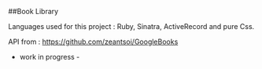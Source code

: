 
##Book Library

Languages used for this project : Ruby, Sinatra, ActiveRecord and pure Css.

API from : https://github.com/zeantsoi/GoogleBooks
 - work in progress -
